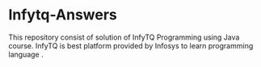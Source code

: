 # Infytq-Answers
This repository consist of solution of InfyTQ Programming using Java course. InfyTQ is best platform provided by Infosys to learn programming language . 
 


